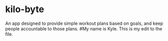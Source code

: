 # kilo-byte
An app designed to provide simple workout plans based on goals, and keep people accountable to those plans. 
#My name is Kyle. This is my edit to the file.
